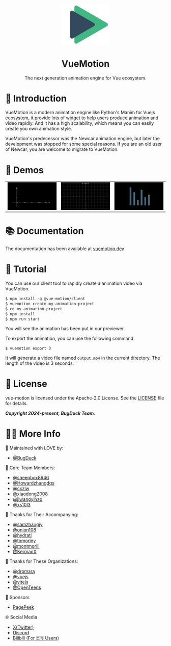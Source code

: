 <div align="center">
  <img src="./assets/logo.svg" style="width: 30%">
  <h1>VueMotion</h1>
  <span>The next generation animation engine for Vue ecosystem.</span>
</div>

# 📒 Introduction

VueMotion is a modern animation engine like Python's Manim for Vuejs ecosystem, it provide lots of widget to help users produce animation and video rapidly. And it has a high scalability, which means you can easily create you own animation style.

VueMotion's predecessor was the Newcar animation engine, but later the development was stopped for some special reasons. If you are an old user of Newcar, you are welcome to migrate to VueMotion.

# 🎥 Demos

<table>
  <tr>
    <td><img src="./assets/1.gif" alt="demo1"></td>
    <td><img src="./assets/2.gif" alt="demo2" controls></img></td>
    <td><img src="./assets/3.gif" alt="demo3" controls></img></td>
  </tr>
</table>

# 📚 Documentation

The documentation has been available at [vuemotion.dev](https://vuemotion.dev)

# 📖 Tutorial

You can use our client tool to rapidly create a animation video via VueMotion.

```shell
$ npm install -g @vue-motion/client
$ vuemotion create my-animation-project
$ cd my-animation-project
$ npm install
$ npm run start
```

You will see the animation has been put in our previewer.

To export the animation, you can use the following command:

```shell
$ vuemotion export 3
```

It will generate a video file named `output.mp4` in the current directory. The length of the video is 3 seconds.

# 📝 License

vue-motion is licensed under the Apache-2.0 License. See the [LICENSE](./LICENSE) file for details.

**_Copyright 2024-present, BugDuck Team._**

# 🧑‍💻 More Info

💖 Maintained with LOVE by:

- [@BugDuck](https://github.com/Bug-Duck)

👥 Core Team Members:

- [@sheepbox8646](https://github.com/sheepbox8646)
- [@Howardzhangdqs](https://github.com/Howardzhangdqs)
- [@cxzlw](https://github.com/cxzlw)
- [@xiaodong2008](https://github.com/xiaodong2008)
- [@jiwangyihao](https://github.com/jiwangyihao)
- [@xs10l3](https://github.com/xs10l3)

🙏 Thanks for Their Accompanying:

- [@samzhangjy](https://github.com/samzhangjy)
- [@onion108](https://github.com/onion108)
- [@hydrati](https://github.com/hydrati)
- [@tomoriny](https://github.com/tomoriny)
- [@montmorill](https://github.com/montmorill)
- [@KermanX](https://github.com/KermanX)

🫶 Thanks for These Organizations:

- [@dromara](https://github.com/dromara)
- [@vuejs](https://github.com/vuejs)
- [@vitejs](https://github.com/vitejs)
- [@OpenTeens](https://github.com/OpenTeens)

💪 Sponsors

- [PagePeek](https://pagepeek.ai)

🌐 Social Media

- [X(Twitter)](https://x.com/bugduckteam)
- [Discord](https://discord.gg/PUVcpkv8)
- [Bilibili (For 🇨🇳 Users)](https://space.bilibili.com/1959824394)
